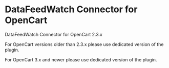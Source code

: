 # DataFeedWatch Connector for OpenCart
DataFeedWatch Connector for OpenCart 2.3.x

For OpenCart versions older than 2.3.x please use dedicated version of the plugin.

For OpenCart 3.x and newer please use dedicated version of the plugin.

